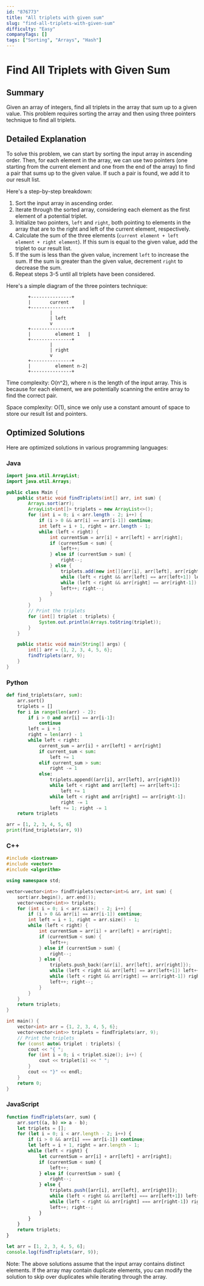 ```yaml
---
id: "876773"
title: "All triplets with given sum"
slug: "find-all-triplets-with-given-sum"
difficulty: "Easy"
companyTags: []
tags: ["Sorting", "Arrays", "Hash"]
---
```


**Find All Triplets with Given Sum**
=====================================================

## Summary
Given an array of integers, find all triplets in the array that sum up to a given value. This problem requires sorting the array and then using three pointers technique to find all triplets.

## Detailed Explanation
To solve this problem, we can start by sorting the input array in ascending order. Then, for each element in the array, we can use two pointers (one starting from the current element and one from the end of the array) to find a pair that sums up to the given value. If such a pair is found, we add it to our result list.

Here's a step-by-step breakdown:

1. Sort the input array in ascending order.
2. Iterate through the sorted array, considering each element as the first element of a potential triplet.
3. Initialize two pointers, `left` and `right`, both pointing to elements in the array that are to the right and left of the current element, respectively.
4. Calculate the sum of the three elements (`current element + left element + right element`). If this sum is equal to the given value, add the triplet to our result list.
5. If the sum is less than the given value, increment `left` to increase the sum. If the sum is greater than the given value, decrement `right` to decrease the sum.
6. Repeat steps 3-5 until all triplets have been considered.

Here's a simple diagram of the three pointers technique:

```
        +---------------+
        |       current     |
        +---------------+
                |
                | left
                v
        +---------------+
        |         element 1   |
        +---------------+
                |
                | right
                v
        +---------------+
        |         element n-2|
        +---------------+
```

Time complexity: O(n^2), where n is the length of the input array. This is because for each element, we are potentially scanning the entire array to find the correct pair.

Space complexity: O(1), since we only use a constant amount of space to store our result list and pointers.

## Optimized Solutions
Here are optimized solutions in various programming languages:

### Java
```java
import java.util.ArrayList;
import java.util.Arrays;

public class Main {
    public static void findTriplets(int[] arr, int sum) {
        Arrays.sort(arr);
        ArrayList<int[]> triplets = new ArrayList<>();
        for (int i = 0; i < arr.length - 2; i++) {
            if (i > 0 && arr[i] == arr[i-1]) continue;
            int left = i + 1, right = arr.length - 1;
            while (left < right) {
                int currentSum = arr[i] + arr[left] + arr[right];
                if (currentSum < sum) {
                    left++;
                } else if (currentSum > sum) {
                    right--;
                } else {
                    triplets.add(new int[]{arr[i], arr[left], arr[right]});
                    while (left < right && arr[left] == arr[left+1]) left++;
                    while (left < right && arr[right] == arr[right-1]) right--;
                    left++; right--;
                }
            }
        }
        // Print the triplets
        for (int[] triplet : triplets) {
            System.out.println(Arrays.toString(triplet));
        }
    }

    public static void main(String[] args) {
        int[] arr = {1, 2, 3, 4, 5, 6};
        findTriplets(arr, 9);
    }
}
```

### Python
```python
def find_triplets(arr, sum):
    arr.sort()
    triplets = []
    for i in range(len(arr) - 2):
        if i > 0 and arr[i] == arr[i-1]:
            continue
        left = i + 1
        right = len(arr) - 1
        while left < right:
            current_sum = arr[i] + arr[left] + arr[right]
            if current_sum < sum:
                left += 1
            elif current_sum > sum:
                right -= 1
            else:
                triplets.append((arr[i], arr[left], arr[right]))
                while left < right and arr[left] == arr[left+1]:
                    left += 1
                while left < right and arr[right] == arr[right-1]:
                    right -= 1
                left += 1; right -= 1
    return triplets

arr = [1, 2, 3, 4, 5, 6]
print(find_triplets(arr, 9))
```

### C++
```cpp
#include <iostream>
#include <vector>
#include <algorithm>

using namespace std;

vector<vector<int>> findTriplets(vector<int>& arr, int sum) {
    sort(arr.begin(), arr.end());
    vector<vector<int>> triplets;
    for (int i = 0; i < arr.size() - 2; i++) {
        if (i > 0 && arr[i] == arr[i-1]) continue;
        int left = i + 1, right = arr.size() - 1;
        while (left < right) {
            int currentSum = arr[i] + arr[left] + arr[right];
            if (currentSum < sum) {
                left++;
            } else if (currentSum > sum) {
                right--;
            } else {
                triplets.push_back({arr[i], arr[left], arr[right]});
                while (left < right && arr[left] == arr[left+1]) left++;
                while (left < right && arr[right] == arr[right-1]) right--;
                left++; right--;
            }
        }
    }
    return triplets;
}

int main() {
    vector<int> arr = {1, 2, 3, 4, 5, 6};
    vector<vector<int>> triplets = findTriplets(arr, 9);
    // Print the triplets
    for (const auto& triplet : triplets) {
        cout << "{ ";
        for (int i = 0; i < triplet.size(); i++) {
            cout << triplet[i] << " ";
        }
        cout << "}" << endl;
    }
    return 0;
}
```

### JavaScript
```javascript
function findTriplets(arr, sum) {
    arr.sort((a, b) => a - b);
    let triplets = [];
    for (let i = 0; i < arr.length - 2; i++) {
        if (i > 0 && arr[i] === arr[i-1]) continue;
        let left = i + 1, right = arr.length - 1;
        while (left < right) {
            let currentSum = arr[i] + arr[left] + arr[right];
            if (currentSum < sum) {
                left++;
            } else if (currentSum > sum) {
                right--;
            } else {
                triplets.push([arr[i], arr[left], arr[right]]);
                while (left < right && arr[left] === arr[left+1]) left++;
                while (left < right && arr[right] === arr[right-1]) right--;
                left++; right--;
            }
        }
    }
    return triplets;
}

let arr = [1, 2, 3, 4, 5, 6];
console.log(findTriplets(arr, 9));
```

Note: The above solutions assume that the input array contains distinct elements. If the array may contain duplicate elements, you can modify the solution to skip over duplicates while iterating through the array.